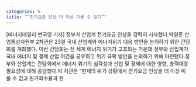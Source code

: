 ```yaml
---
categories: h
title: "“전기요금 인상 더 이상 미룰 수 없다”"
---
```

[에너지데일리 변국영 기자] 정부가 산업계 전기요금 인상을 강력히 시사했다.박일준 산업통상자원부 2차관은 23일 국내 산업계와 에너지위기 대응 방안을 논의하기 위한 간담회를 개최했다. 이번 간담회는 전 세계 에너지 위기가 고조되는 가운데 정부와 산업계가 국내 에너지 및 경제 산업 여건을 공유하고 위기 극복 방안을 논의하기 위해 마련됐다.정부와 산업계는 간담회에서 에너지 위기의 심각성과 산업 및 경제에 대한 영향, 총력대응 필요성에 대해 공감했다.박 차관은 “현재의 위기 상황에서 전기요금 인상을 더 이상 미룰 수 없고 원가회수율과 현